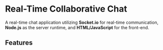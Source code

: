 # Real-Time Collaborative Chat

A real-time chat application utilizing **Socket.io** for real-time communication, **Node.js** as the server runtime, and **HTML/JavaScript** for the front-end.

## Features
